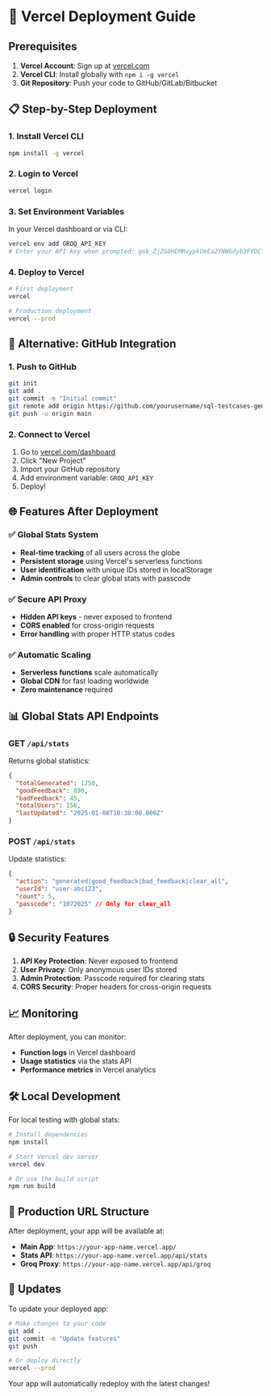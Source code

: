 # 🚀 Vercel Deployment Guide

## Prerequisites
1. **Vercel Account**: Sign up at [vercel.com](https://vercel.com)
2. **Vercel CLI**: Install globally with `npm i -g vercel`
3. **Git Repository**: Push your code to GitHub/GitLab/Bitbucket

## 📋 Step-by-Step Deployment

### 1. Install Vercel CLI
```bash
npm install -g vercel
```

### 2. Login to Vercel
```bash
vercel login
```

### 3. Set Environment Variables
In your Vercel dashboard or via CLI:
```bash
vercel env add GROQ_API_KEY
# Enter your API key when prompted: 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
```

### 4. Deploy to Vercel
```bash
# First deployment
vercel

# Production deployment
vercel --prod
```

## 🔧 Alternative: GitHub Integration

### 1. Push to GitHub
```bash
git init
git add .
git commit -m "Initial commit"
git remote add origin https://github.com/yourusername/sql-testcases-generator.git
git push -u origin main
```

### 2. Connect to Vercel
1. Go to [vercel.com/dashboard](https://vercel.com/dashboard)
2. Click "New Project"
3. Import your GitHub repository
4. Add environment variable: `GROQ_API_KEY`
5. Deploy!

## 🌐 Features After Deployment

### ✅ Global Stats System
- **Real-time tracking** of all users across the globe
- **Persistent storage** using Vercel's serverless functions
- **User identification** with unique IDs stored in localStorage
- **Admin controls** to clear global stats with passcode

### ✅ Secure API Proxy
- **Hidden API keys** - never exposed to frontend
- **CORS enabled** for cross-origin requests
- **Error handling** with proper HTTP status codes

### ✅ Automatic Scaling
- **Serverless functions** scale automatically
- **Global CDN** for fast loading worldwide
- **Zero maintenance** required

## 📊 Global Stats API Endpoints

### GET `/api/stats`
Returns global statistics:
```json
{
  "totalGenerated": 1250,
  "goodFeedback": 890,
  "badFeedback": 45,
  "totalUsers": 156,
  "lastUpdated": "2025-01-08T10:30:00.000Z"
}
```

### POST `/api/stats`
Update statistics:
```json
{
  "action": "generated|good_feedback|bad_feedback|clear_all",
  "userId": "user-abc123",
  "count": 5,
  "passcode": "1072025" // Only for clear_all
}
```

## 🔒 Security Features

1. **API Key Protection**: Never exposed to frontend
2. **User Privacy**: Only anonymous user IDs stored
3. **Admin Protection**: Passcode required for clearing stats
4. **CORS Security**: Proper headers for cross-origin requests

## 📈 Monitoring

After deployment, you can monitor:
- **Function logs** in Vercel dashboard
- **Usage statistics** via the stats API
- **Performance metrics** in Vercel analytics

## 🛠️ Local Development

For local testing with global stats:
```bash
# Install dependencies
npm install

# Start Vercel dev server
vercel dev

# Or use the build script
npm run build
```

## 🎯 Production URL Structure

After deployment, your app will be available at:
- **Main App**: `https://your-app-name.vercel.app/`
- **Stats API**: `https://your-app-name.vercel.app/api/stats`
- **Groq Proxy**: `https://your-app-name.vercel.app/api/groq`

## 🔄 Updates

To update your deployed app:
```bash
# Make changes to your code
git add .
git commit -m "Update features"
git push

# Or deploy directly
vercel --prod
```

Your app will automatically redeploy with the latest changes!